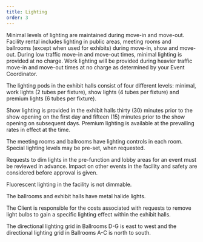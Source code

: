 ```yaml
---
title: Lighting
order: 3
---
```


Minimal levels of lighting are maintained during move-in and move-out. Facility rental includes lighting in public areas, meeting rooms and ballrooms (except when used for exhibits) during move-in, show and move-out. During low traffic move-in and move-out times, minimal lighting is provided at no charge. Work lighting will be provided during heavier traffic move-in and move-out times at no charge as determined by your Event Coordinator.

The lighting pods in the exhibit halls consist of four different levels: minimal, work lights (2 tubes per fixture), show lights (4 tubes per fixture) and premium lights (6 tubes per fixture).

Show lighting is provided in the exhibit halls thirty (30) minutes prior to the show opening on the first day and fifteen (15) minutes prior to the show opening on subsequent days. Premium lighting is available at the prevailing rates in effect at the time.

The meeting rooms and ballrooms have lighting controls in each room. Special lighting levels may be pre-set, when requested.

Requests to dim lights in the pre-function and lobby areas for an event must be reviewed in advance. Impact on other events in the facility and safety are considered before approval is given.

Fluorescent lighting in the facility is not dimmable.

The ballrooms and exhibit halls have metal halide lights.

The Client is responsible for the costs associated with requests to remove light bulbs to gain a specific lighting effect within the exhibit halls.

The directional lighting grid in Ballrooms D-G is east to west and the directional lighting grid in Ballrooms A-C is north to south.
